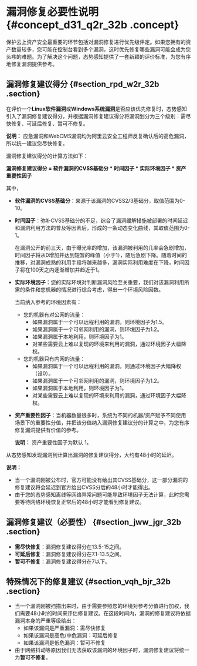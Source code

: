 # 漏洞修复必要性说明 {#concept_d31_q2r_32b .concept}

保护云上资产安全最重要的环节包括对漏洞修复进行优先级评定。如果您拥有的资产数量较多，您可能在控制台看到多个漏洞，这时优先修复哪些漏洞可能会成为您头疼的难题。为了解决这个问题，态势感知提供了一套新颖的评价标准，为您有序地修复漏洞提供参考。

## 漏洞修复建议得分 {#section_rpd_w2r_32b .section}

在评价一个**Linux软件漏洞**或**Windows系统漏洞**是否应该优先修复时，态势感知引入了漏洞修复建议得分，并根据漏洞修复建议得分将漏洞划分为三个级别：需尽快修复、可延后修复、暂可不修复。

**说明：** 应急漏洞和WebCMS漏洞均为阿里云安全工程师反复确认后的高危漏洞，所以统一建议您尽快修复。

漏洞修复建议得分的计算方法如下：

**漏洞修复建议得分 = 软件漏洞的CVSS基础分 \* 时间因子 \* 实际环境因子 \* 资产重要性因子**

其中，

-   **软件漏洞的CVSS基础分**：来源于该漏洞的CVSS2/3基础分，取值范围为0-10。
-   **时间因子**：弥补CVSS基础分的不足，综合了漏洞缓解措施被部署的时间延迟和漏洞利用方法的普及等因素后，形成的一条动态变化曲线，其取值范围为0-1。

    在漏洞公开的前三天，由于曝光率的增加，该漏洞被利用的几率会急剧增加，时间因子将从0增加并达到短暂的峰值（小于1），随后急剧下降。随着时间的推移，对漏洞成熟的利用手段将越来越多，漏洞实际利用难度在下降，时间因子将在100天之内逐渐增加并趋近于1。

-   **实际环境因子**：您的实际环境对判断漏洞风险至关重要，我们对该漏洞利用所需的条件和您机器的情况进行综合考虑，得出一个环境风险因数。

    当前纳入参考的环境因素有：

    -   您的机器有对公网的流量：
        -   如果漏洞属于一个可以远程利用的漏洞，则环境因子为1.5。
        -   如果漏洞属于一个可邻网利用的漏洞，则环境因子为1.2。
        -   如果漏洞属于本地利用，则环境因子为1。
        -   对某些需要云上难以复现的环境来利用的漏洞，通过环境因子大幅降权。
    -   您的机器只有内网的流量：
        -   如果漏洞属于一个可以远程利用的漏洞，则通过环境因子大幅降权（设0）。
        -   如果漏洞属于一个可邻网利用的漏洞，则环境因子为1.2。
        -   如果漏洞属于本地利用，则环境因子为1。
        -   对某些需要云上难以复现的环境来利用的漏洞，通过环境因子大幅降权。
-   **资产重要性因子**：当机器数量很多时，系统为不同的机器/资产赋予不同使用场景下的重要性分值，并把该分值纳入漏洞修复建议分的计算之中，为您有序修复漏洞提供有价值的参考。

    **说明：** 资产重要性因子为默认 1。


从态势感知发现漏洞到计算出漏洞的修复建议得分，大约有48小时的延迟。

**说明：** 

-   当一个漏洞刚被公布时，官方可能没有给出其CVSS基础分，这一部分漏洞的修复建议将会延迟到官方给出CVSS分后的48小时才能得出。
-   由于您的态势感知离线等网络异常问题可能导致环境因子无法计算，此时您需要等待网络环境恢复正常后的48小时才能看到修复建议。

## 漏洞修复建议（必要性） {#section_jww_jgr_32b .section}

-   **需尽快修复**：漏洞修复建议得分在13.5-15之间。
-   **可延后修复**：漏洞修复建议得分在7.1-13.5之间。
-   **暂可不修复**：漏洞修复建议得分在7以下。

## 特殊情况下的修复建议 {#section_vqh_bjr_32b .section}

-   当一个漏洞刚被扫描出来时，由于需要参照您的环境对参考分值进行加权，我们需要48小时的时间来评估修复建议。在这段时间内，漏洞的修复建议将依据漏洞本身的严重等级给出：
    -   如果该漏洞是严重漏洞：需尽快修复
    -   如果该漏洞是高危/中危漏洞：可延后修复
    -   如果该漏洞是低危漏洞：暂可不修复
-   由于网络抖动等原因我们无法获取该漏洞的环境因子时，漏洞修复建议将统一为**暂可不修复**。

